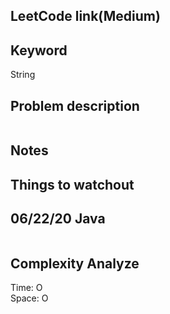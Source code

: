 ## LeetCode link(Medium)


## Keyword
String

## Problem description
```

```



## Notes


## Things to watchout

## 06/22/20 Java

```java


```
## Complexity Analyze
Time: O       \
Space: O